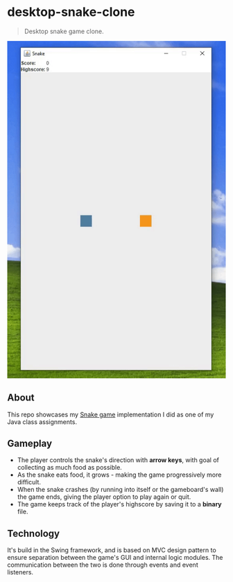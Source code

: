 ﻿# desktop-snake-clone 

> Desktop snake game clone.

<p align="center">
    <img src="res/preview.gif" alt="preview-gif">
</p>

## About
This repo showcases my [Snake game](https://en.wikipedia.org/wiki/Snake_(video_game_genre)) implementation I did as one 
of my Java class assignments.

## Gameplay
- The player controls the snake's direction with **arrow keys**, with goal of collecting as much food as possible. 
- As the snake eats food, it grows - making the game progressively more difficult.
- When the snake crashes (by running into itself or the gameboard's wall) the game ends, giving the player option to play again or quit.
- The game keeps track of the player's highscore by saving it to a **binary** file. 

## Technology
It's build in the Swing framework, and is based on MVC design pattern to 
ensure separation between the game's GUI and internal logic modules.
The communication between the two is done through events and event listeners.